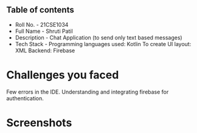 ## Table of contents

- Roll No. - 21CSE1034
- Full Name - Shruti Patil
- Description - Chat Application (to send only text based messages)
- Tech Stack - Programming languages used: Kotlin
To create UI layout: XML
Backend: Firebase


# Challenges you faced
Few errors in the IDE. Understanding and integrating firebase for authentication.

# Screenshots